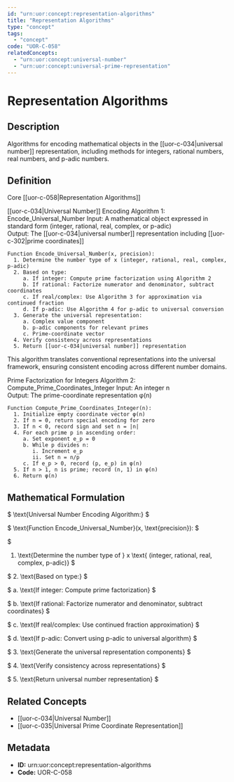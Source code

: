```yaml
---
id: "urn:uor:concept:representation-algorithms"
title: "Representation Algorithms"
type: "concept"
tags:
  - "concept"
code: "UOR-C-058"
relatedConcepts:
  - "urn:uor:concept:universal-number"
  - "urn:uor:concept:universal-prime-representation"
---
```


# Representation Algorithms

## Description

Algorithms for encoding mathematical objects in the [[uor-c-034|universal number]] representation, including methods for integers, rational numbers, real numbers, and p-adic numbers.

## Definition

Core [[uor-c-058|Representation Algorithms]]

[[uor-c-034|Universal Number]] Encoding
Algorithm 1: Encode_Universal_Number
Input: A mathematical object expressed in standard form (integer, rational, real, complex, or p-adic)  
Output: The [[uor-c-034|universal number]] representation including [[uor-c-302|prime coordinates]]

```
Function Encode_Universal_Number(x, precision):
  1. Determine the number type of x (integer, rational, real, complex, p-adic)
  2. Based on type:
     a. If integer: Compute prime factorization using Algorithm 2
     b. If rational: Factorize numerator and denominator, subtract coordinates
     c. If real/complex: Use Algorithm 3 for approximation via continued fraction
     d. If p-adic: Use Algorithm 4 for p-adic to universal conversion
  3. Generate the universal representation:
     a. Complex value component
     b. p-adic components for relevant primes
     c. Prime-coordinate vector
  4. Verify consistency across representations
  5. Return [[uor-c-034|universal number]] representation
```

This algorithm translates conventional representations into the universal framework, ensuring consistent encoding across different number domains.

Prime Factorization for Integers
Algorithm 2: Compute_Prime_Coordinates_Integer
Input: An integer n  
Output: The prime-coordinate representation φ(n)

```
Function Compute_Prime_Coordinates_Integer(n):
  1. Initialize empty coordinate vector φ(n)
  2. If n = 0, return special encoding for zero
  3. If n < 0, record sign and set n = |n|
  4. For each prime p in ascending order:
     a. Set exponent e_p = 0
     b. While p divides n:
        i. Increment e_p
        ii. Set n = n/p
     c. If e_p > 0, record (p, e_p) in φ(n)
  5. If n > 1, n is prime; record (n, 1) in φ(n)
  6. Return φ(n)
```

## Mathematical Formulation

$
\text{Universal Number Encoding Algorithm:}
$

$
\text{Function Encode\_Universal\_Number}(x, \text{precision}):
$

$
1. \text{Determine the number type of } x \text{ (integer, rational, real, complex, p-adic)}
$

$
2. \text{Based on type:}
$

$
   a. \text{If integer: Compute prime factorization}
$

$
   b. \text{If rational: Factorize numerator and denominator, subtract coordinates}
$

$
   c. \text{If real/complex: Use continued fraction approximation}
$

$
   d. \text{If p-adic: Convert using p-adic to universal algorithm}
$

$
3. \text{Generate the universal representation components}
$

$
4. \text{Verify consistency across representations}
$

$
5. \text{Return universal number representation}
$

## Related Concepts

- [[uor-c-034|Universal Number]]
- [[uor-c-035|Universal Prime Coordinate Representation]]

## Metadata

- **ID:** urn:uor:concept:representation-algorithms
- **Code:** UOR-C-058

